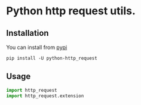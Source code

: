 # Python http request utils.

## Installation

You can install from [pypi](https://pypi.org/project/python-http_request/)

```console
pip install -U python-http_request
```

## Usage

```python
import http_request
import http_request.extension
```
